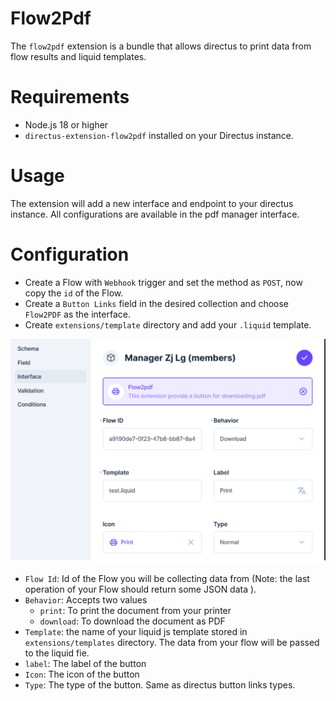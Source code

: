 # Flow2Pdf

The `flow2pdf` extension is a bundle that allows directus to print data from flow results and liquid templates.

# Requirements

- Node.js 18 or higher
- `directus-extension-flow2pdf` installed on your Directus instance.

# Usage

The extension will add a new interface and endpoint to your directus instance.
All configurations are available in the pdf manager interface.

# Configuration

 - Create a Flow with `Webhook` trigger and set the method as `POST`, now copy the `id` of the Flow.
 - Create a `Button Links` field in the desired collection and choose `Flow2PDF` as the interface.
 - Create `extensions/template` directory and add your `.liquid` template.
 
 ![Configs](./images/configurations.png "Configurations")
 
 - `Flow Id`: Id of the Flow you will be collecting data from (Note: the last operation of your Flow should return some JSON data ).
 - `Behavior`: Accepts two values
   - `print`: To print the document from your printer
   - `download`: To download the document as PDF
- `Template`: the name of your liquid js template stored in `extensions/templates` directory. The data from your flow will be passed to the liquid fie.
- `label`: The label of the button
- `Icon`: The icon of the button
- `Type`: The type of the button. Same as directus button links types.
